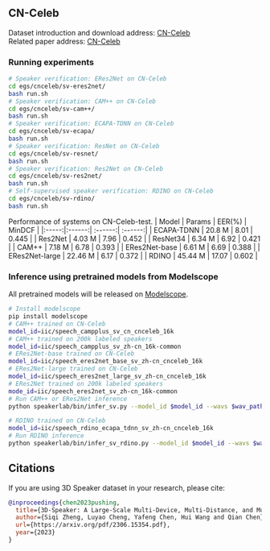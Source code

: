 ## CN-Celeb

Dataset introduction and download address: [CN-Celeb](http://cnceleb.org/) <br>
Related paper address: [CN-Celeb](https://arxiv.org/pdf/2012.12468.pdf)

### Running experiments
``` sh
# Speaker verification: ERes2Net on CN-Celeb
cd egs/cnceleb/sv-eres2net/
bash run.sh
# Speaker verification: CAM++ on CN-Celeb
cd egs/cnceleb/sv-cam++/
bash run.sh
# Speaker verification: ECAPA-TDNN on CN-Celeb
cd egs/cnceleb/sv-ecapa/
bash run.sh
# Speaker verification: ResNet on CN-Celeb
cd egs/cnceleb/sv-resnet/
bash run.sh
# Speaker verification: Res2Net on CN-Celeb
cd egs/cnceleb/sv-res2net/
bash run.sh
# Self-supervised speaker verification: RDINO on CN-Celeb
cd egs/cnceleb/sv-rdino/
bash run.sh
```
Performance of systems on CN-Celeb-test.
| Model | Params | EER(%) | MinDCF |
|:-----:|:------:| :------:| :------:|
| ECAPA-TDNN | 20.8 M | 8.01 | 0.445 |
| Res2Net | 4.03 M | 7.96 | 0.452 |
| ResNet34 | 6.34 M | 6.92 | 0.421 |
| CAM++ | 7.18 M | 6.78 | 0.393 |
| ERes2Net-base | 6.61 M | 6.69 | 0.388 |
| ERes2Net-large | 22.46 M | 6.17 | 0.372 |
| RDINO | 45.44 M | 17.07 | 0.602 |

### Inference using pretrained models from Modelscope
All pretrained models will be released on [Modelscope](https://www.modelscope.cn/models?page=1&tasks=speaker-verification&type=audio). <br>

``` sh
# Install modelscope
pip install modelscope
# CAM++ trained on CN-Celeb
model_id=iic/speech_campplus_sv_cn_cnceleb_16k
# CAM++ trained on 200k labeled speakers
model_id=iic/speech_campplus_sv_zh-cn_16k-common
# ERes2Net-base trained on CN-Celeb
model_id=iic/speech_eres2net_base_sv_zh-cn_cnceleb_16k
# ERes2Net-large trained on CN-Celeb
model_id=iic/speech_eres2net_large_sv_zh-cn_cnceleb_16k
# ERes2Net trained on 200k labeled speakers
mode_id=iic/speech_eres2net_sv_zh-cn_16k-common
# Run CAM++ or ERes2Net inference
python speakerlab/bin/infer_sv.py --model_id $model_id --wavs $wav_path

# RDINO trained on CN-Celeb
model_id=iic/speech_rdino_ecapa_tdnn_sv_zh-cn_cnceleb_16k
# Run RDINO inference
python speakerlab/bin/infer_sv_rdino.py --model_id $model_id --wavs $wav_path
```

## Citations
If you are using 3D Speaker dataset in your research, please cite: 
```BibTeX
@inproceedings{chen2023pushing,
  title={3D-Speaker: A Large-Scale Multi-Device, Multi-Distance, and Multi-Dialect Corpus for Speech Representation Disentanglement},
  author={Siqi Zheng, Luyao Cheng, Yafeng Chen, Hui Wang and Qian Chen},
  url={https://arxiv.org/pdf/2306.15354.pdf},
  year={2023}
}
```

